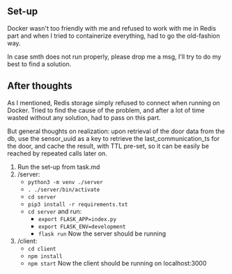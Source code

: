## Set-up

Docker wasn't too friendly with me and refused to work with me in Redis part and when I tried to containerize everything, had to go the old-fashion way.

In case smth does not run properly, please drop me a msg, I'll try to do my best to find a solution.

## After thoughts

As I mentioned, Redis storage simply refused to connect when running on Docker. Tried to find the cause of the problem, and after a lot of time wasted without any solution, had to pass on this part.

But general thoughts on realization: upon retrieval of the door data from the db, use the sensor_uuid as a key to retrieve the last_communication_ts for the door, and cache the result, with TTL pre-set, so it can be easily be reached by repeated calls later on.


1. Run the set-up from task.md
2. /server:
    - `python3 -m venv ./server`
    - `. ./server/bin/activate`
    - `cd server`
    - `pip3 install -r requirements.txt`
    - `cd server` and run:
        - `export FLASK_APP=index.py`
        - `export FLASK_ENV=development`
        - `flask run`
    Now the server should be running
3. /client:
    - `cd client`
    - `npm install`
    - `npm start`
    Now the client should be running on localhost:3000

